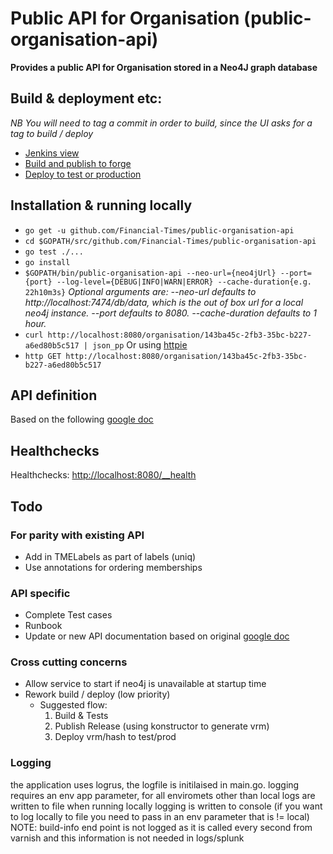 # Public API for Organisation (public-organisation-api)
__Provides a public API for Organisation stored in a Neo4J graph database__

## Build & deployment etc:
_NB You will need to tag a commit in order to build, since the UI asks for a tag to build / deploy_
* [Jenkins view](http://ftjen10085-lvpr-uk-p:8181/view/JOBS-public-organisation-api/)
* [Build and publish to forge](http://ftjen10085-lvpr-uk-p:8181/job/public-organisation-api-build)
* [Deploy to test or production](http://ftjen10085-lvpr-uk-p:8181/job/public-organisation-api-deploy)


## Installation & running locally
* `go get -u github.com/Financial-Times/public-organisation-api`
* `cd $GOPATH/src/github.com/Financial-Times/public-organisation-api`
* `go test ./...`
* `go install`
* `$GOPATH/bin/public-organisation-api --neo-url={neo4jUrl} --port={port} --log-level={DEBUG|INFO|WARN|ERROR} --cache-duration{e.g. 22h10m3s}`
_Optional arguments are:
--neo-url defaults to http://localhost:7474/db/data, which is the out of box url for a local neo4j instance.
--port defaults to 8080.
--cache-duration defaults to 1 hour._
* `curl http://localhost:8080/organisation/143ba45c-2fb3-35bc-b227-a6ed80b5c517 | json_pp`
Or using [httpie](https://github.com/jkbrzt/httpie)
* `http GET http://localhost:8080/organisation/143ba45c-2fb3-35bc-b227-a6ed80b5c517`

## API definition
Based on the following [google doc](https://docs.google.com/document/d/1SC4Uskl-VD78y0lg5H2Gq56VCmM4OFHofZM-OvpsOFo/edit#heading=h.qjo76xuvpj83)

## Healthchecks
Healthchecks: [http://localhost:8080/__health](http://localhost:8080/__health)

## Todo
### For parity with existing API
* Add in TMELabels as part of labels (uniq)
* Use annotations for ordering memberships

### API specific
* Complete Test cases
* Runbook
* Update or new API documentation based on original [google doc](https://docs.google.com/a/ft.com/document/d/1uWtpTtQsehDg9cC_427iIp2AwXJh9kDsA3hSOR9MlPw)

### Cross cutting concerns
* Allow service to start if neo4j is unavailable at startup time
* Rework build / deploy (low priority)
  * Suggested flow:
    1. Build & Tests
    1. Publish Release (using konstructor to generate vrm)
    1. Deploy vrm/hash to test/prod


### Logging
the application uses logrus, the logfile is initilaised in main.go.
 logging requires an env app parameter, for all enviromets  other than local logs are written to file
 when running locally logging is written to console (if you want to log locally to file you need to pass in an env parameter that is != local)
 NOTE: build-info end point is not logged as it is called every second from varnish and this information is not needed in  logs/splunk

